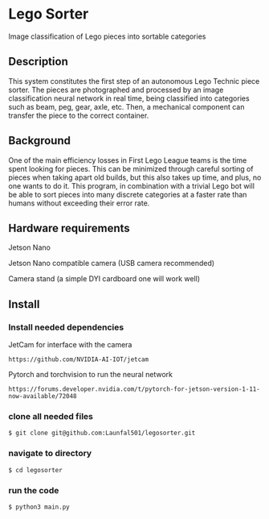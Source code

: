 # Lego Sorter
Image classification of Lego pieces into sortable categories

## Description
This system constitutes the first step of an autonomous Lego Technic piece sorter. The pieces are photographed and processed by an image classification neural network in real time, being classified into categories such as beam, peg, gear, axle, etc. Then, a mechanical component can transfer the piece to the correct container.

## Background
One of the main efficiency losses in First Lego League teams is the time spent looking for pieces. This can be minimized through careful sorting of pieces when taking apart old builds, but this also takes up time, and plus, no one wants to do it. This program, in combination with a trivial Lego bot will be able to sort pieces into many discrete categories at a faster rate than humans without exceeding their error rate.

## Hardware requirements
Jetson Nano

Jetson Nano compatible camera (USB camera recommended)

Camera stand (a simple DYI cardboard one will work well)

## Install
### Install needed dependencies
JetCam for interface with the camera
```
https://github.com/NVIDIA-AI-IOT/jetcam
```
Pytorch and torchvision to run the neural network
```
https://forums.developer.nvidia.com/t/pytorch-for-jetson-version-1-11-now-available/72048
```


### clone all needed files
```
$ git clone git@github.com:Launfal501/legosorter.git
```

### navigate to directory
```
$ cd legosorter
```

### run the code
```
$ python3 main.py
